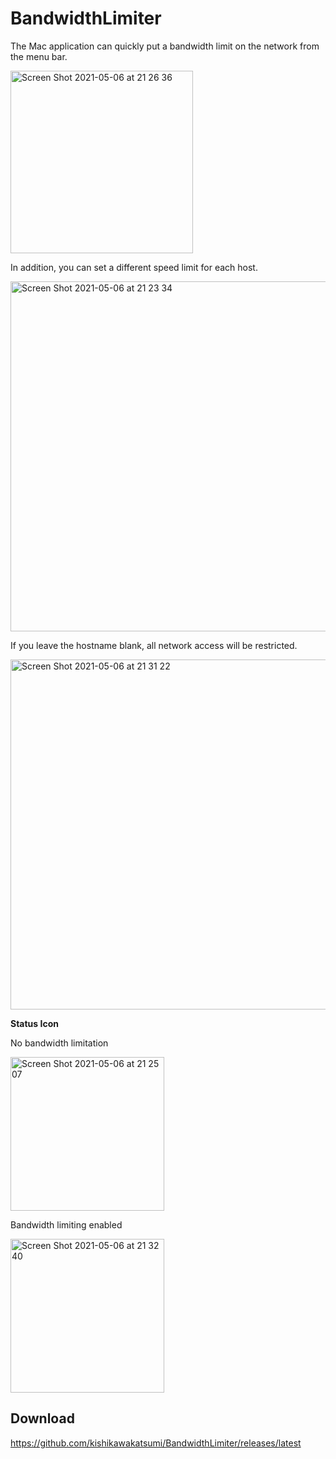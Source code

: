 # BandwidthLimiter

The Mac application can quickly put a bandwidth limit on the network from the menu bar.

<img width="292" alt="Screen Shot 2021-05-06 at 21 26 36" src="https://user-images.githubusercontent.com/40610/117297994-d4f1e880-aeb1-11eb-8064-55404e0204d7.png">

In addition, you can set a different speed limit for each host.

<img width="560" alt="Screen Shot 2021-05-06 at 21 23 34" src="https://user-images.githubusercontent.com/40610/117298061-e2a76e00-aeb1-11eb-972a-a7f71b73b440.png">


If you leave the hostname blank, all network access will be restricted.

<img width="560" alt="Screen Shot 2021-05-06 at 21 31 22" src="https://user-images.githubusercontent.com/40610/117299308-59913680-aeb3-11eb-9285-5f74459fa15c.png">


**Status Icon**

No bandwidth limitation

<img width="246" alt="Screen Shot 2021-05-06 at 21 25 07" src="https://user-images.githubusercontent.com/40610/117298042-de7b5080-aeb1-11eb-9d95-41b8bdde201c.png">

Bandwidth limiting enabled

<img width="246" alt="Screen Shot 2021-05-06 at 21 32 40" src="https://user-images.githubusercontent.com/40610/117298751-b17b6d80-aeb2-11eb-936b-9fe44368078e.png">


## Download

https://github.com/kishikawakatsumi/BandwidthLimiter/releases/latest
